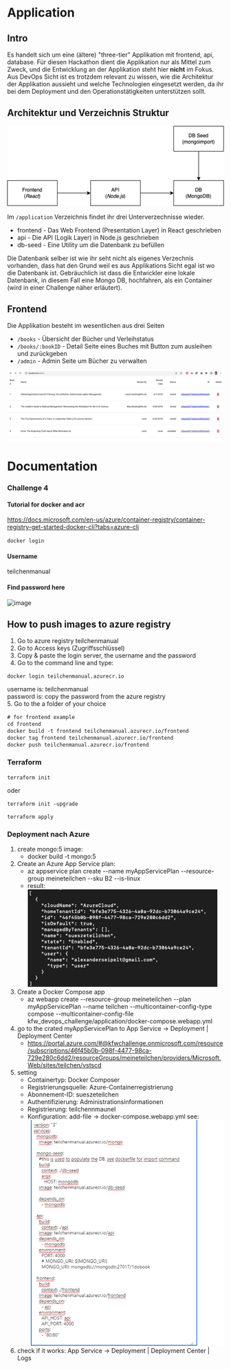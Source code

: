 # Application

## Intro

Es handelt sich um eine (ältere) "three-tier" Applikation mit frontend, api, database.
Für diesen Hackathon dient die Applikation nur als Mittel zum Zweck, und die Entwicklung an der Applikation steht hier **nicht** im Fokus. Aus DevOps Sicht ist es trotzdem relevant zu wissen, wie die Architektur der Applikation aussieht und welche Technologien eingesetzt werden, da ihr bei dem Deployment und den Operationstätigkeiten unterstützen sollt.

## Architektur und Verzeichnis Struktur

<img src="./application/docs/dobib.drawio.png">

Im `/application` Verzeichnis findet ihr drei Unterverzechnisse wieder.

- frontend - Das Web Frontend (Presentation Layer) in React geschrieben
- api - Die API (Logik Layer) in Node.js geschrieben
- db-seed - Eine Utility um die Datenbank zu befüllen

Die Datenbank selber ist wie ihr seht nicht als eigenes Verzechnis vorhanden, dass hat den Grund weil es aus Applikations Sicht egal ist wo die Datenbank ist. Gebräuchlich ist dass die Entwickler eine lokale Datenbank, in diesem Fall eine Mongo DB, hochfahren, als ein Container (wird in einer Challenge näher erläutert).

## Frontend

Die Applikation besteht im wesentlichen aus drei Seiten

- `/books` - Übersicht der Bücher und Verleihstatus
- `/books/:bookID` - Detail Seite eines Buches mit Button zum ausleihen und zurückgeben
- `/admin` - Admin Seite um Bücher zu verwalten

<img src="./application/docs/dobib.app.png">

# Documentation

### Challenge 4

#### Tutorial for docker and acr

https://docs.microsoft.com/en-us/azure/container-registry/container-registry-get-started-docker-cli?tabs=azure-cli

`docker login`

#### Username
teilchenmanual

#### Find password here
![image](https://user-images.githubusercontent.com/33841685/178095812-3a360382-0764-428b-9dc1-74cfa2aadee9.png)



## How to push images to azure registry
1. Go to azure registry teilchenmanual
2. Go to Access keys (Zugriffsschlüssel)
3. Copy & paste the login server, the username and the password
4. Go to the command line and type:
```
docker login teilchenmanual.azurecr.io
```
username is: teilchenmanual \
password is: copy the password from the azure registry \
5. Go to the a folder of your choice
```
# for frontend example
cd frontend
docker build -t frontend teilchenmanual.azurecr.io/frontend
docker tag frontend teilchenmanual.azurecr.io/frontend
docker push teilchenmanual.azurecr.io/frontend
```

### Terraform
```
terraform init
```
oder 
```
terraform init -upgrade
```

```
terraform apply
```

### Deployment nach Azure
1. create mongo:5 image: 
   * docker build -t mongo:5
2. Create an Azure App Service plan:
   * az appservice plan create --name myAppServicePlan --resource-group meineteilchen --sku B2 --is-linux
   * result:
   ![](docs/img.png)
3. Create a Docker Compose app
   * az webapp create --resource-group meineteilchen --plan myAppServicePlan --name teilchen --multicontainer-config-type compose --multicontainer-config-file kfw_devops_challenge/application/docker-compose.webapp.yml
4. go to the crated myAppServicePlan to App Service -> Deployment | Deployment Center
   * https://portal.azure.com/#@kfwchallenge.onmicrosoft.com/resource/subscriptions/46f45b0b-098f-4477-98ca-729e280c6dd2/resourceGroups/meineteilchen/providers/Microsoft.Web/sites/teilchen/vstscd
5. setting 
   * Containertyp: Docker Composer
   * Registrierungsquelle: Azure-Containerregistrierung
   * Abonnement-ID: sueszeteilchen
   * Authentifizierung: Administrationsinformationen
   * Registrierung: teilchennmaunel
   * Konfiguration: add-file -> docker-compose.webapp.yml
    see: ![](docs/img_1.png)
8. check if it works: App Service -> Deployment | Deployment Center | Logs
